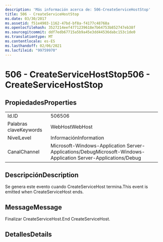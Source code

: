 ```yaml
---
description: 'Más información acerca de: 506-CreateServiceHostStop'
title: 506 - CreateServiceHostStop
ms.date: 03/30/2017
ms.assetid: f51e4903-1162-47bd-bf8a-f4177c48768a
ms.openlocfilehash: 3527214eef4771239618e7b64753b852747eb38f
ms.sourcegitcommit: ddf7edb67715a5b9a45e3dd44536dabc153c1de0
ms.translationtype: MT
ms.contentlocale: es-ES
ms.lasthandoff: 02/06/2021
ms.locfileid: "99759970"
---
```

# <a name="506---createservicehoststop"></a><span data-ttu-id="d84ac-103">506 - CreateServiceHostStop</span><span class="sxs-lookup"><span data-stu-id="d84ac-103">506 - CreateServiceHostStop</span></span>

## <a name="properties"></a><span data-ttu-id="d84ac-104">Propiedades</span><span class="sxs-lookup"><span data-stu-id="d84ac-104">Properties</span></span>  
  
|||  
|-|-|  
|<span data-ttu-id="d84ac-105">Id.</span><span class="sxs-lookup"><span data-stu-id="d84ac-105">ID</span></span>|<span data-ttu-id="d84ac-106">506</span><span class="sxs-lookup"><span data-stu-id="d84ac-106">506</span></span>|  
|<span data-ttu-id="d84ac-107">Palabras clave</span><span class="sxs-lookup"><span data-stu-id="d84ac-107">Keywords</span></span>|<span data-ttu-id="d84ac-108">WebHost</span><span class="sxs-lookup"><span data-stu-id="d84ac-108">WebHost</span></span>|  
|<span data-ttu-id="d84ac-109">Nivel</span><span class="sxs-lookup"><span data-stu-id="d84ac-109">Level</span></span>|<span data-ttu-id="d84ac-110">Información</span><span class="sxs-lookup"><span data-stu-id="d84ac-110">Information</span></span>|  
|<span data-ttu-id="d84ac-111">Canal</span><span class="sxs-lookup"><span data-stu-id="d84ac-111">Channel</span></span>|<span data-ttu-id="d84ac-112">Microsoft-Windows-Application Server-Applications/Debug</span><span class="sxs-lookup"><span data-stu-id="d84ac-112">Microsoft-Windows-Application Server-Applications/Debug</span></span>|  
  
## <a name="description"></a><span data-ttu-id="d84ac-113">Descripción</span><span class="sxs-lookup"><span data-stu-id="d84ac-113">Description</span></span>  

 <span data-ttu-id="d84ac-114">Se genera este evento cuando CreateServiceHost termina.</span><span class="sxs-lookup"><span data-stu-id="d84ac-114">This event is emitted when CreateServiceHost ends.</span></span>  
  
## <a name="message"></a><span data-ttu-id="d84ac-115">Message</span><span class="sxs-lookup"><span data-stu-id="d84ac-115">Message</span></span>  

 <span data-ttu-id="d84ac-116">Finalizar CreateServiceHost.</span><span class="sxs-lookup"><span data-stu-id="d84ac-116">End CreateServiceHost.</span></span>  
  
## <a name="details"></a><span data-ttu-id="d84ac-117">Detalles</span><span class="sxs-lookup"><span data-stu-id="d84ac-117">Details</span></span>
